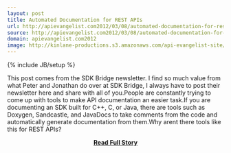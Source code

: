 ```yaml
---
layout: post
title: Automated Documentation for REST APIs
url: http://apievangelist.com2012/03/08/automated-documentation-for-rest-apis/
source: http://apievangelist.com2012/03/08/automated-documentation-for-rest-apis/
domain: apievangelist.com2012
image: http://kinlane-productions.s3.amazonaws.com/api-evangelist-site/blog/SDKBridge-logo.gif
---
```

{% include JB/setup %}<p>This post comes from the SDK Bridge newsletter. I find so much value from what Peter and Jonathan do over at SDK Bridge, I always have to post their newsletter here and share with all of you.People are constantly trying to come up with tools to make API documentation an easier task.If you are documenting an SDK built for C++, C, or Java, there are tools such as Doxygen, Sandcastle, and JavaDocs to take comments from the code and automatically generate documentation from them.Why arent there tools like this for REST APIs?</p>
<center><p><a href="http://apievangelist.com2012/03/08/automated-documentation-for-rest-apis/" style='padding:25px; font-sze:18px; font-weight: bold;'>Read Full Story</a></p></center>
